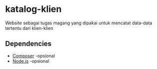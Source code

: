 # katalog-klien
Website sebagai tugas magang yang dipakai untuk mencatat data-data tertentu dari klien-klien

## Dependencies
- [Composer](https://getcomposer.org/download/) -opsional
- [Node.js](https://nodejs.org/en/) -opsional
